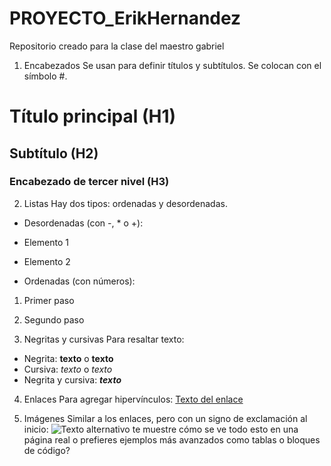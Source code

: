 # PROYECTO_ErikHernandez
Repositorio creado para la clase del maestro gabriel 

1. Encabezados
Se usan para definir títulos y subtítulos. Se colocan con el símbolo #.
# Título principal (H1)
## Subtítulo (H2)
### Encabezado de tercer nivel (H3)



2. Listas
Hay dos tipos: ordenadas y desordenadas.
- Desordenadas (con -, * o +):
- Elemento 1
- Elemento 2


- Ordenadas (con números):
1. Primer paso
2. Segundo paso



3. Negritas y cursivas
Para resaltar texto:
- Negrita: **texto** o __texto__
- Cursiva: *texto* o _texto_
- Negrita y cursiva: ***texto***

4. Enlaces
Para agregar hipervínculos:
[Texto del enlace](https://www.ejemplo.com)



5. Imágenes
Similar a los enlaces, pero con un signo de exclamación al inicio:
![Texto alternativo](https://www.ejemplo.com/imagen.jpg)
te muestre cómo se ve todo esto en una página real o prefieres ejemplos más avanzados como tablas o bloques de código?

